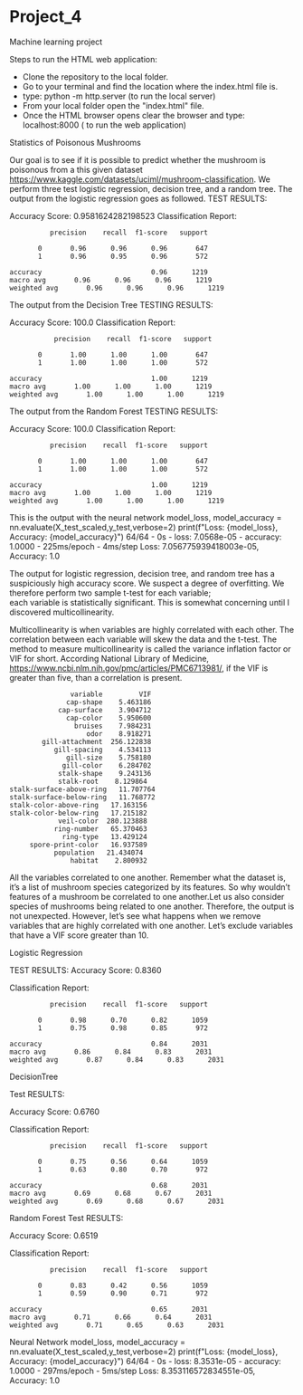 # Project_4
Machine learning project

Steps to run the HTML web application:

  *  Clone the repository to the local folder.
  *  Go to your terminal and find the location where the index.html file is.
  *  type: python -m http.server (to run the local server)
  *  From your local folder open the "index.html" file.
  *  Once the HTML browser opens clear the browser and type: localhost:8000 ( to run the web application)

Statistics of Poisonous Mushrooms

Our goal is to see if it is possible to predict whether the mushroom is 
poisonous from a this given dataset https://www.kaggle.com/datasets/uciml/mushroom-classification.
We perform three test logistic regression, decision tree, and a random tree. 
The output from the logistic regression goes as followed.
TEST RESULTS:

Accuracy Score: 0.9581624282198523
Classification Report: 
              
              precision    recall  f1-score   support

           0       0.96      0.96      0.96       647
           1       0.96      0.95      0.96       572

    accuracy                           0.96      1219
    macro avg       0.96      0.96      0.96      1219
    weighted avg       0.96      0.96      0.96      1219


The output from the Decision Tree
TESTING RESULTS:

Accuracy Score: 100.0
Classification Report:
               
               precision    recall  f1-score   support

           0       1.00      1.00      1.00       647
           1       1.00      1.00      1.00       572

    accuracy                           1.00      1219
    macro avg       1.00      1.00      1.00      1219
    weighted avg       1.00      1.00      1.00      1219


The output from the Random Forest
TESTING RESULTS:

Accuracy Score: 100.0
Classification Report:

              precision    recall  f1-score   support

           0       1.00      1.00      1.00       647
           1       1.00      1.00      1.00       572

    accuracy                           1.00      1219
    macro avg       1.00      1.00      1.00      1219
    weighted avg       1.00      1.00      1.00      1219


This is the output with the neural network
model_loss, model_accuracy = nn.evaluate(X_test_scaled,y_test,verbose=2) print(f"Loss: {model_loss}, Accuracy: {model_accuracy}") 
64/64 - 0s - loss: 7.0568e-05 - accuracy: 1.0000 - 225ms/epoch - 4ms/step
Loss: 7.056775939418003e-05, Accuracy: 1.0

The output for logistic regression, decision tree, and random tree has a suspiciously high accuracy score. 
We suspect a degree of overfitting. We therefore perform two sample t-test for each variable;   
each variable is statistically significant. This is somewhat concerning until I discovered multicollinearity. 

Multicollinearity is when variables are highly correlated with each other. The correlation between each variable will skew the data and the t-test. 
The method to measure multicollinearity is called the variance inflation factor or VIF for short.
According National Library of Medicine, https://www.ncbi.nlm.nih.gov/pmc/articles/PMC6713981/, if the VIF is greater than five, than a correlation is present. 

                   variable         VIF
                  cap-shape    5.463186
                cap-surface    3.904712
                  cap-color    5.950600
                    bruises    7.984231
                       odor    8.918271
            gill-attachment  256.122838
               gill-spacing    4.534113
                  gill-size    5.758180
                 gill-color    6.284702
                stalk-shape    9.243136
                stalk-root    8.129864
    stalk-surface-above-ring   11.707764
    stalk-surface-below-ring   11.768772
    stalk-color-above-ring   17.163156
    stalk-color-below-ring   17.215182
                veil-color  280.123888
               ring-number   65.370463
                 ring-type   13.429124
         spore-print-color   16.937589
               population   21.434074
                   habitat    2.800932

All the variables correlated to one another. Remember what the dataset is, it’s a list of mushroom species categorized by its features. 
So why wouldn’t features of a mushroom be correlated to one another.Let us also consider species of mushrooms being related to one another. 
Therefore, the output is not unexpected. However, let’s see what happens when we remove variables that are highly correlated with one another. 
Let’s exclude variables that have a VIF score greater than 10. 

Logistic Regression

TEST RESULTS:
Accuracy Score: 0.8360

Classification Report:
              
              precision    recall  f1-score   support

           0       0.98      0.70      0.82      1059
           1       0.75      0.98      0.85       972

    accuracy                           0.84      2031
    macro avg       0.86      0.84      0.83      2031
    weighted avg       0.87      0.84      0.83      2031


DecisionTree

Test RESULTS:

Accuracy Score: 0.6760

Classification Report:
              
              precision    recall  f1-score   support

           0       0.75      0.56      0.64      1059
           1       0.63      0.80      0.70       972

    accuracy                           0.68      2031
    macro avg       0.69      0.68      0.67      2031
    weighted avg       0.69      0.68      0.67      2031


Random Forest
Test RESULTS:

Accuracy Score: 0.6519

Classification Report:
              
              precision    recall  f1-score   support

           0       0.83      0.42      0.56      1059
           1       0.59      0.90      0.71       972

    accuracy                           0.65      2031
    macro avg       0.71      0.66      0.64      2031
    weighted avg       0.71      0.65      0.63      2031



Neural Network
model_loss, model_accuracy = nn.evaluate(X_test_scaled,y_test,verbose=2) print(f"Loss: {model_loss}, Accuracy: {model_accuracy}") 
64/64 - 0s - loss: 8.3531e-05 - accuracy: 1.0000 - 297ms/epoch - 5ms/step
Loss: 8.353116572834551e-05, Accuracy: 1.0


